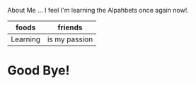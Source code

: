 About Me ... I feel I'm learning the Alpahbets once again now!.

| foods | friends |
| --- | --- |
| Learning | is my passion |


<!-- I am keeping the "!" for joy -->
# Good Bye!
